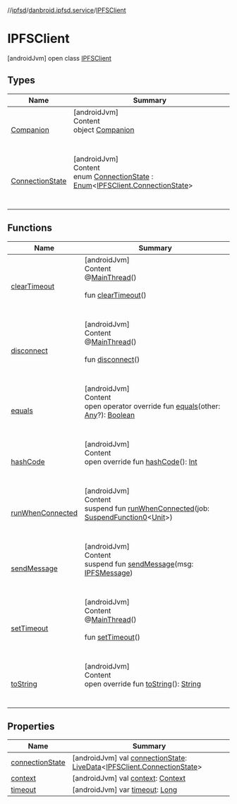 //[ipfsd](../../index.md)/[danbroid.ipfsd.service](../index.md)/[IPFSClient](index.md)



# IPFSClient  
 [androidJvm] open class [IPFSClient](index.md)   


## Types  
  
|  Name|  Summary| 
|---|---|
| [Companion](-companion/index.md)| [androidJvm]  <br>Content  <br>object [Companion](-companion/index.md)  <br><br><br>
| [ConnectionState](-connection-state/index.md)| [androidJvm]  <br>Content  <br>enum [ConnectionState](-connection-state/index.md) : [Enum](https://kotlinlang.org/api/latest/jvm/stdlib/kotlin/-enum/index.html)<[IPFSClient.ConnectionState](-connection-state/index.md)>   <br><br><br>


## Functions  
  
|  Name|  Summary| 
|---|---|
| [clearTimeout](clear-timeout.md)| [androidJvm]  <br>Content  <br>@[MainThread](https://developer.android.com/reference/kotlin/androidx/annotation/MainThread.html)()  <br>  <br>fun [clearTimeout](clear-timeout.md)()  <br><br><br>
| [disconnect](disconnect.md)| [androidJvm]  <br>Content  <br>@[MainThread](https://developer.android.com/reference/kotlin/androidx/annotation/MainThread.html)()  <br>  <br>fun [disconnect](disconnect.md)()  <br><br><br>
| [equals](../-i-p-f-s-message/-s-e-t_-c-o-n-f-i-g-u-r-a-t-i-o-n/index.md#kotlin/Any/equals/#kotlin.Any?/PointingToDeclaration/)| [androidJvm]  <br>Content  <br>open operator override fun [equals](../-i-p-f-s-message/-s-e-t_-c-o-n-f-i-g-u-r-a-t-i-o-n/index.md#kotlin/Any/equals/#kotlin.Any?/PointingToDeclaration/)(other: [Any](https://kotlinlang.org/api/latest/jvm/stdlib/kotlin/-any/index.html)?): [Boolean](https://kotlinlang.org/api/latest/jvm/stdlib/kotlin/-boolean/index.html)  <br><br><br>
| [hashCode](../-i-p-f-s-message/-s-e-t_-c-o-n-f-i-g-u-r-a-t-i-o-n/index.md#kotlin/Any/hashCode/#/PointingToDeclaration/)| [androidJvm]  <br>Content  <br>open override fun [hashCode](../-i-p-f-s-message/-s-e-t_-c-o-n-f-i-g-u-r-a-t-i-o-n/index.md#kotlin/Any/hashCode/#/PointingToDeclaration/)(): [Int](https://kotlinlang.org/api/latest/jvm/stdlib/kotlin/-int/index.html)  <br><br><br>
| [runWhenConnected](run-when-connected.md)| [androidJvm]  <br>Content  <br>suspend fun [runWhenConnected](run-when-connected.md)(job: [SuspendFunction0](https://kotlinlang.org/api/latest/jvm/stdlib/kotlin.coroutines/-suspend-function0/index.html)<[Unit](https://kotlinlang.org/api/latest/jvm/stdlib/kotlin/-unit/index.html)>)  <br><br><br>
| [sendMessage](send-message.md)| [androidJvm]  <br>Content  <br>suspend fun [sendMessage](send-message.md)(msg: [IPFSMessage](../-i-p-f-s-message/index.md))  <br><br><br>
| [setTimeout](set-timeout.md)| [androidJvm]  <br>Content  <br>@[MainThread](https://developer.android.com/reference/kotlin/androidx/annotation/MainThread.html)()  <br>  <br>fun [setTimeout](set-timeout.md)()  <br><br><br>
| [toString](../-i-p-f-s-service/-companion/index.md#kotlin/Any/toString/#/PointingToDeclaration/)| [androidJvm]  <br>Content  <br>open override fun [toString](../-i-p-f-s-service/-companion/index.md#kotlin/Any/toString/#/PointingToDeclaration/)(): [String](https://kotlinlang.org/api/latest/jvm/stdlib/kotlin/-string/index.html)  <br><br><br>


## Properties  
  
|  Name|  Summary| 
|---|---|
| [connectionState](index.md#danbroid.ipfsd.service/IPFSClient/connectionState/#/PointingToDeclaration/)|  [androidJvm] val [connectionState](index.md#danbroid.ipfsd.service/IPFSClient/connectionState/#/PointingToDeclaration/): [LiveData](https://developer.android.com/reference/kotlin/androidx/lifecycle/LiveData.html)<[IPFSClient.ConnectionState](-connection-state/index.md)>   <br>
| [context](index.md#danbroid.ipfsd.service/IPFSClient/context/#/PointingToDeclaration/)|  [androidJvm] val [context](index.md#danbroid.ipfsd.service/IPFSClient/context/#/PointingToDeclaration/): [Context](https://developer.android.com/reference/kotlin/android/content/Context.html)   <br>
| [timeout](index.md#danbroid.ipfsd.service/IPFSClient/timeout/#/PointingToDeclaration/)|  [androidJvm] var [timeout](index.md#danbroid.ipfsd.service/IPFSClient/timeout/#/PointingToDeclaration/): [Long](https://kotlinlang.org/api/latest/jvm/stdlib/kotlin/-long/index.html)   <br>


